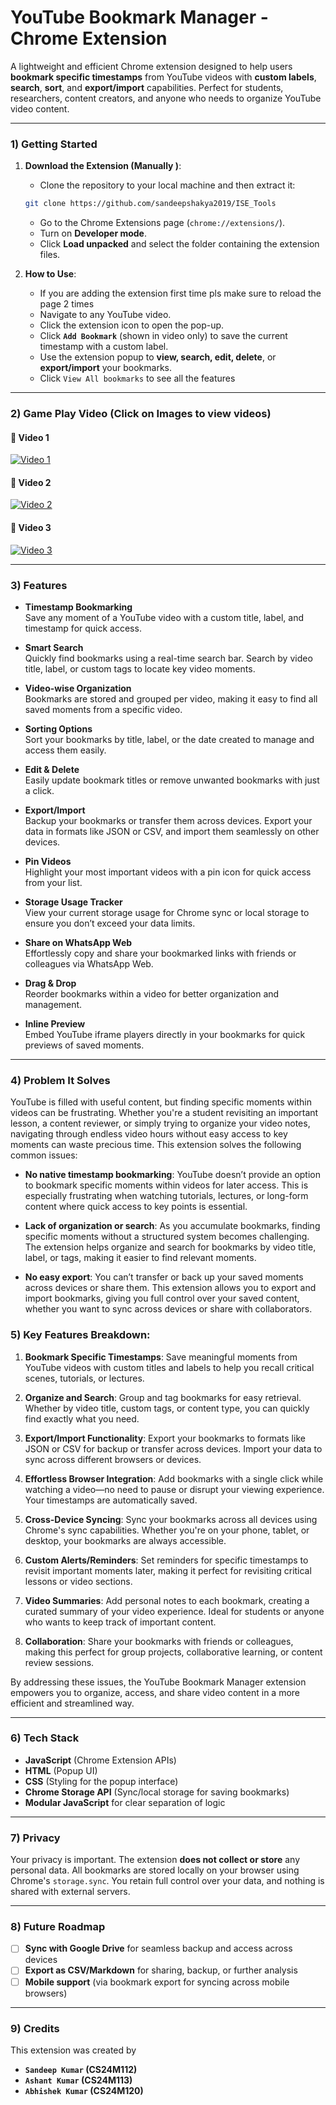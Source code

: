 # YouTube Bookmark Manager - Chrome Extension

A lightweight and efficient Chrome extension designed to help users **bookmark specific timestamps** from YouTube videos with **custom labels**, **search**, **sort**, and **export/import** capabilities. Perfect for students, researchers, content creators, and anyone who needs to organize YouTube video content.

---

### 1) Getting Started

1. **Download the Extension (Manually )**:

   - Clone the repository to your local machine and then extract it:

   ```bash
   git clone https://github.com/sandeepshakya2019/ISE_Tools
   ```

   - Go to the Chrome Extensions page (`chrome://extensions/`).
   - Turn on **Developer mode**.
   - Click **Load unpacked** and select the folder containing the extension files.

2. **How to Use**:
   - If you are adding the extension first time pls make sure to reload the page 2 times
   - Navigate to any YouTube video.
   - Click the extension icon to open the pop-up.
   - Click **`Add Bookmark`** (shown in video only) to save the current timestamp with a custom label.
   - Use the extension popup to **view, search, edit, delete**, or **export/import** your bookmarks.
   - Click `View All bookmarks` to see all the features

---

### 2) Game Play Video (Click on Images to view videos)

#### 🔹 Video 1

[![Video 1](https://github.com/user-attachments/assets/7cc68d1a-0107-42ef-b631-a610be8495aa)](https://drive.google.com/file/d/1ychw43g3uvhdY5oCM9La0mhBhXs179qQ/view?usp=sharing)

#### 🔹 Video 2

[![Video 2](https://github.com/user-attachments/assets/b9cf0283-25f3-4911-9325-b854060d693d)](https://drive.google.com/file/d/1SiU0a5KZkct0uFMe97y990cI5OGWQK4i/view?usp=sharing)

#### 🔹 Video 3

[![Video 3](https://github.com/user-attachments/assets/c5c85e47-afab-46cc-ab8a-a7ebcdd38839)](https://drive.google.com/file/d/1Wom6k60ddjKcuTSK932HEsICyM6qab4D/view?usp=sharing)

---

### 3) Features

- **Timestamp Bookmarking**  
  Save any moment of a YouTube video with a custom title, label, and timestamp for quick access.

- **Smart Search**  
  Quickly find bookmarks using a real-time search bar. Search by video title, label, or custom tags to locate key video moments.

- **Video-wise Organization**  
  Bookmarks are stored and grouped per video, making it easy to find all saved moments from a specific video.

- **Sorting Options**  
  Sort your bookmarks by title, label, or the date created to manage and access them easily.

- **Edit & Delete**  
  Easily update bookmark titles or remove unwanted bookmarks with just a click.

- **Export/Import**  
  Backup your bookmarks or transfer them across devices. Export your data in formats like JSON or CSV, and import them seamlessly on other devices.

- **Pin Videos**  
  Highlight your most important videos with a pin icon for quick access from your list.

- **Storage Usage Tracker**  
  View your current storage usage for Chrome sync or local storage to ensure you don’t exceed your data limits.

- **Share on WhatsApp Web**  
  Effortlessly copy and share your bookmarked links with friends or colleagues via WhatsApp Web.

- **Drag & Drop**  
  Reorder bookmarks within a video for better organization and management.

- **Inline Preview**  
  Embed YouTube iframe players directly in your bookmarks for quick previews of saved moments.

---

### 4) Problem It Solves

YouTube is filled with useful content, but finding specific moments within videos can be frustrating. Whether you're a student revisiting an important lesson, a content reviewer, or simply trying to organize your video notes, navigating through endless video hours without easy access to key moments can waste precious time. This extension solves the following common issues:

- **No native timestamp bookmarking**: YouTube doesn’t provide an option to bookmark specific moments within videos for later access. This is especially frustrating when watching tutorials, lectures, or long-form content where quick access to key points is essential.

- **Lack of organization or search**: As you accumulate bookmarks, finding specific moments without a structured system becomes challenging. The extension helps organize and search for bookmarks by video title, label, or tags, making it easier to find relevant moments.

- **No easy export**: You can’t transfer or back up your saved moments across devices or share them. This extension allows you to export and import bookmarks, giving you full control over your saved content, whether you want to sync across devices or share with collaborators.

### 5) Key Features Breakdown:

1. **Bookmark Specific Timestamps**: Save meaningful moments from YouTube videos with custom titles and labels to help you recall critical scenes, tutorials, or lectures.

2. **Organize and Search**: Group and tag bookmarks for easy retrieval. Whether by video title, custom tags, or content type, you can quickly find exactly what you need.

3. **Export/Import Functionality**: Export your bookmarks to formats like JSON or CSV for backup or transfer across devices. Import your data to sync across different browsers or devices.

4. **Effortless Browser Integration**: Add bookmarks with a single click while watching a video—no need to pause or disrupt your viewing experience. Your timestamps are automatically saved.

5. **Cross-Device Syncing**: Sync your bookmarks across all devices using Chrome's sync capabilities. Whether you're on your phone, tablet, or desktop, your bookmarks are always accessible.

6. **Custom Alerts/Reminders**: Set reminders for specific timestamps to revisit important moments later, making it perfect for revisiting critical lessons or video sections.

7. **Video Summaries**: Add personal notes to each bookmark, creating a curated summary of your video experience. Ideal for students or anyone who wants to keep track of important content.

8. **Collaboration**: Share your bookmarks with friends or colleagues, making this perfect for group projects, collaborative learning, or content review sessions.

By addressing these issues, the YouTube Bookmark Manager extension empowers you to organize, access, and share video content in a more efficient and streamlined way.

---

### 6) Tech Stack

- **JavaScript** (Chrome Extension APIs)
- **HTML** (Popup UI)
- **CSS** (Styling for the popup interface)
- **Chrome Storage API** (Sync/local storage for saving bookmarks)
- **Modular JavaScript** for clear separation of logic

---

### 7) Privacy

Your privacy is important. The extension **does not collect or store** any personal data. All bookmarks are stored locally on your browser using Chrome's `storage.sync`. You retain full control over your data, and nothing is shared with external servers.

---

### 8) Future Roadmap

- [ ] **Sync with Google Drive** for seamless backup and access across devices
- [ ] **Export as CSV/Markdown** for sharing, backup, or further analysis
- [ ] **Mobile support** (via bookmark export for syncing across mobile browsers)

---

### 9) Credits

This extension was created by

- **`Sandeep Kumar` (CS24M112)**
- **`Ashant Kumar` (CS24M113)**
- **`Abhishek Kumar` (CS24M120)**
